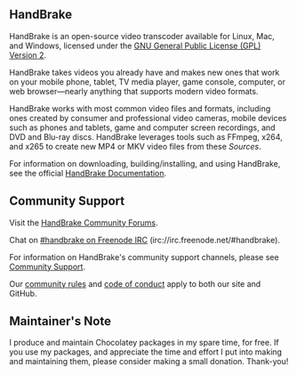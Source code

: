 

## HandBrake

HandBrake is an open-source video transcoder available for Linux, Mac, and Windows, licensed under the [GNU General Public License (GPL) Version 2](LICENSE).

HandBrake takes videos you already have and makes new ones that work on your mobile phone, tablet, TV media player, game console, computer, or web browser—nearly anything that supports modern video formats.

HandBrake works with most common video files and formats, including ones created by consumer and professional video cameras, mobile devices such as phones and tablets, game and computer screen recordings, and DVD and Blu-ray discs. HandBrake leverages tools such as FFmpeg, x264, and x265 to create new MP4 or MKV video files from these *Sources*.

For information on downloading, building/installing, and using HandBrake, see the official [HandBrake Documentation](https://handbrake.fr/docs).

## Community Support

Visit the [HandBrake Community Forums](https://forum.handbrake.fr/).

Chat on [#handbrake on Freenode IRC](https://webchat.freenode.net/?channels=handbrake) (irc://irc.freenode.net/#handbrake).

For information on HandBrake's community support channels, please see [Community Support](https://handbrake.fr/docs/en/latest/help/community-support.html).

Our [community rules](https://forum.handbrake.fr/app.php/rules) and [code of conduct](https://github.com/HandBrake/HandBrake/blob/master/CODE_OF_CONDUCT.md) apply to both our site and GitHub.

## Maintainer's Note

I produce and maintain Chocolatey packages in my spare time, for free. If you use my packages, and appreciate the time and effort I put into making and maintaining them, please consider making a small donation. Thank-you!

<script type="text/javascript" src="https://cdnjs.buymeacoffee.com/1.0.0/button.prod.min.js" data-name="bmc-button" data-slug="jtcmedia" data-color="#FFDD00" data-emoji=""  data-font="Cookie" data-text="Buy me a coffee" data-outline-color="#000000" data-font-color="#000000" data-coffee-color="#ffffff" ></script>

